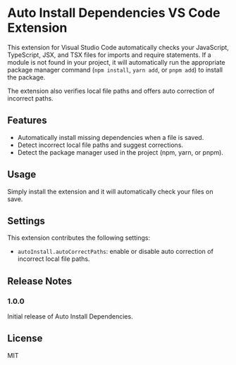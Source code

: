 # Auto Install Dependencies VS Code Extension

This extension for Visual Studio Code automatically checks your JavaScript, TypeScript, JSX, and TSX files for imports and require statements. If a module is not found in your project, it will automatically run the appropriate package manager command (`npm install`, `yarn add`, or `pnpm add`) to install the package.

The extension also verifies local file paths and offers auto correction of incorrect paths.

## Features

- Automatically install missing dependencies when a file is saved.
- Detect incorrect local file paths and suggest corrections.
- Detect the package manager used in the project (npm, yarn, or pnpm).

## Usage

Simply install the extension and it will automatically check your files on save.

## Settings

This extension contributes the following settings:

- `autoInstall.autoCorrectPaths`: enable or disable auto correction of incorrect local file paths.

## Release Notes

### 1.0.0

Initial release of Auto Install Dependencies.

## License

MIT

